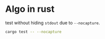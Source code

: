 # Algo in rust

test without hiding `stdout` due to `--nocapture`.
```bash
cargo test -- --nocapture 
```

